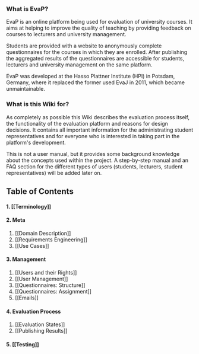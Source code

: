 ### What is EvaP?

EvaP is an online platform being used for evaluation of university courses. It aims at helping to improve the quality of teaching by providing feedback on courses to lecturers and university management.

Students are provided with a website to anonymously complete questionnaires for the courses in which they are enrolled. After publishing the aggregated results of the questionnaires are accessible for students, lecturers and university management on the same platform.

EvaP was developed at the Hasso Plattner Institute (HPI) in Potsdam, Germany, where it replaced the former used EvaJ in 2011, which became unmaintainable.

### What is this Wiki for?

As completely as possible this Wiki describes the evaluation process itself, the functionality of the evaluation platform and reasons for design decisions. It contains all important information for the administrating student representatives and for everyone who is interested in taking part in the platform's development.

This is not a user manual, but it provides some background knowledge about the concepts used within the project. A step-by-step manual and an FAQ section for the different types of users (students, lecturers, student representatives) will be added later on.

## Table of Contents

#### 1. [[Terminology]]

#### 2. Meta

  1. [[Domain Description]]
  1. [[Requirements Engineering]]
  1. [[Use Cases]]

#### 3. Management
  1. [[Users and their Rights]]
  1. [[User Management]]
  1. [[Questionnaires: Structure]]
  1. [[Questionnaires: Assignment]]
  1. [[Emails]]

#### 4. Evaluation Process
  1. [[Evaluation States]]
  1. [[Publishing Results]]

#### 5. [[Testing]]